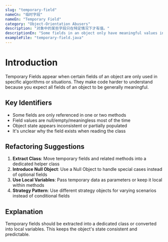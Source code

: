 ```yaml
---
slug: "temporary-field"
nameCn: "临时字段"
nameEn: "Temporary Field"
category: "Object-Orientation Abusers"
description: "对象中的某些字段只在特定情况下才有值。"
descriptionEn: "Some fields in an object only have meaningful values in specific situations."
exampleFile: "temporary-field.java"
---
```


# Introduction

Temporary Fields appear when certain fields of an object are only used in specific algorithms or situations. They make code harder to understand because you expect all fields of an object to be generally meaningful.

## Key Identifiers

- Some fields are only referenced in one or two methods
- Field values are null/empty/meaningless most of the time
- Object state appears inconsistent or partially populated
- It's unclear why the field exists when reading the class

## Refactoring Suggestions

1. **Extract Class**: Move temporary fields and related methods into a dedicated helper class
2. **Introduce Null Object**: Use a Null Object to handle special cases instead of optional fields
3. **Use Local Variables**: Pass temporary data as parameters or keep it local within methods
4. **Strategy Pattern**: Use different strategy objects for varying scenarios instead of conditional fields

## Explanation

Temporary fields should be extracted into a dedicated class or converted into local variables. This keeps the object's state consistent and predictable.